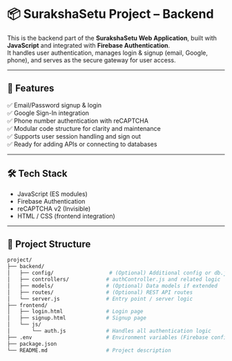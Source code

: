 # 📦 SurakshaSetu Project – Backend

This is the backend part of the **SurakshaSetu Web Application**, built with **JavaScript** and integrated with **Firebase Authentication**.  
It handles user authentication, manages login & signup (email, Google, phone), and serves as the secure gateway for user access.

---

## 🚀 Features
✅ Email/Password signup & login  
✅ Google Sign-In integration  
✅ Phone number authentication with reCAPTCHA  
✅ Modular code structure for clarity and maintenance  
✅ Supports user session handling and sign out  
✅ Ready for adding APIs or connecting to databases

---

## 🛠 Tech Stack
- JavaScript (ES modules)
- Firebase Authentication
- reCAPTCHA v2 (Invisible)
- HTML / CSS (frontend integration)

---

## 📂 Project Structure
```bash
project/
├── backend/
│   ├── config/                  # (Optional) Additional config or db.js
│   ├── controllers/            # authController.js and related logic
│   ├── models/                 # (Optional) Data models if extended
│   ├── routes/                 # (Optional) REST API routes
│   └── server.js               # Entry point / server logic
├── frontend/
│   ├── login.html              # Login page
│   ├── signup.html             # Signup page
│   └── js/
│       └── auth.js             # Handles all authentication logic
├── .env                        # Environment variables (Firebase config)
├── package.json
└── README.md                   # Project description

